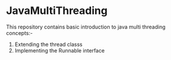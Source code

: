 <h1>JavaMultiThreading</h1>
<p>This repository contains basic introduction to java multi threading concepts:-<br /> 

<ol>
<li>Extending the thread classs</li>
<li>Implementing the Runnable interface</li>
</ol>
</p>
